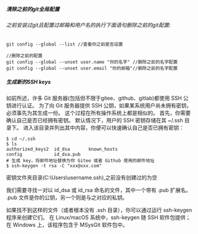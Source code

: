 ##### 清除之前的git全局配置
###### 之前安装过git且配置过邮箱和用户名的执行下面语句删除之前的git配置:
```
git config --global --list //查看你之前是否设置

//删除之前的配置
git config --global --unset user.name "你的名字" //删除之前的名字配置
git config --global --unset user.email "你的邮箱"//删除之前的名字配置
```
##### 生成新的SSH keys
如前所述，许多 Git 服务器(包括但不限于gitee、github、gitlab)都使用 SSH 公钥进行认证。 为了向 Git 服务器提供 SSH 公钥，如果某系统用户尚未拥有密钥，必须事先为其生成一份。 这个过程在所有操作系统上都是相似的。 首先，你需要确认自己是否已经拥有密钥。 默认情况下，用户的 SSH 密钥存储在其 ~/.ssh 目录下。 进入该目录并列出其中内容，你便可以快速确认自己是否已拥有密钥：
```
$ cd ~/.ssh
$ ls
authorized_keys2  id_dsa       known_hosts
config            id_dsa.pub
# 生成 key，将邮件地址替换为你 Gitee 或者 Github 使用的邮件地址
$ ssh-keygen -t rsa -C "xxx@xxx.com"
```
密钥文件夹目录(C:\Users\username\.ssh),之前没有创建过的为空

​我们需要寻找一对以 id_dsa 或 id_rsa 命名的文件，其中一个带有 .pub 扩展名。 .pub 文件是你的公钥，另一个则是与之对应的私钥。

如果找不到这样的文件（或者根本没有 .ssh 目录），你可以通过运行 ssh-keygen 程序来创建它们。 在 Linux/macOS 系统中，ssh-keygen 随 SSH 软件包提供；在 Windows 上，该程序包含于 MSysGit 软件包中。